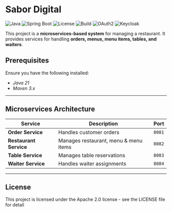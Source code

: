# Sabor Digital

![Java](https://img.shields.io/badge/Java-21-blue)
![Spring Boot](https://img.shields.io/badge/Spring_Boot-3.2.2-green)
![License](https://img.shields.io/badge/License-Apache2-yellow)
![Build](https://img.shields.io/badge/Build-Maven-red)
![OAuth2](https://img.shields.io/badge/Auth-OAuth2-blueviolet)
![Keycloak](https://img.shields.io/badge/SSO-Keycloak-orange)

This project is a **microservices-based system** for managing a restaurant. It provides services for handling **orders, menus, menu items, tables, and waiters**.

## Prerequisites
Ensure you have the following installed:
- *Java 21*
- *Maven 3.x*

---

## Microservices Architecture
| Service         | Description                          | Port  |
|---------------|----------------------------------|------|
| **Order Service** | Handles customer orders | `8081` |
| **Restaurant Service**  | Manages restaurant, menu & menu items | `8082` |
| **Table Service** | Manages table reservations | `8083` |
| **Waiter Service** | Handles waiter assignments | `8084` |

---

## License

This project is licensed under the  Apache 2.0 license - see the LICENSE file for detail
